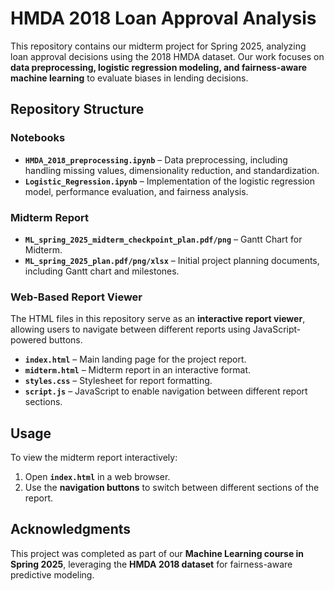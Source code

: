 # HMDA 2018 Loan Approval Analysis

This repository contains our midterm project for Spring 2025, analyzing loan approval decisions using the 2018 HMDA dataset. Our work focuses on **data preprocessing, logistic regression modeling, and fairness-aware machine learning** to evaluate biases in lending decisions.

## Repository Structure

### **Notebooks**
- **`HMDA_2018_preprocessing.ipynb`** – Data preprocessing, including handling missing values, dimensionality reduction, and standardization.
- **`Logistic_Regression.ipynb`** – Implementation of the logistic regression model, performance evaluation, and fairness analysis.

### **Midterm Report**
- **`ML_spring_2025_midterm_checkpoint_plan.pdf/png`** – Gantt Chart for Midterm.
- **`ML_spring_2025_plan.pdf/png/xlsx`** – Initial project planning documents, including Gantt chart and milestones.

### **Web-Based Report Viewer**
The HTML files in this repository serve as an **interactive report viewer**, allowing users to navigate between different reports using JavaScript-powered buttons.

- **`index.html`** – Main landing page for the project report.
- **`midterm.html`** – Midterm report in an interactive format.
- **`styles.css`** – Stylesheet for report formatting.
- **`script.js`** – JavaScript to enable navigation between different report sections.

## **Usage**
To view the midterm report interactively:
1. Open **`index.html`** in a web browser.
2. Use the **navigation buttons** to switch between different sections of the report.

## **Acknowledgments**
This project was completed as part of our **Machine Learning course in Spring 2025**, leveraging the **HMDA 2018 dataset** for fairness-aware predictive modeling.
